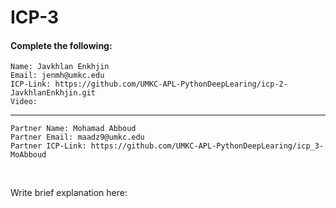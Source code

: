 # ICP-3

#### Complete the following:

```
Name: Javkhlan Enkhjin
Email: jenmh@umkc.edu
ICP-Link: https://github.com/UMKC-APL-PythonDeepLearing/icp-2-JavkhlanEnkhjin.git
Video: 
```
---
```
Partner Name: Mohamad Abboud
Partner Email: maadz9@umkc.edu
Partner ICP-Link: https://github.com/UMKC-APL-PythonDeepLearing/icp_3-MoAbboud
```
<br/>
 
Write brief explanation here:


